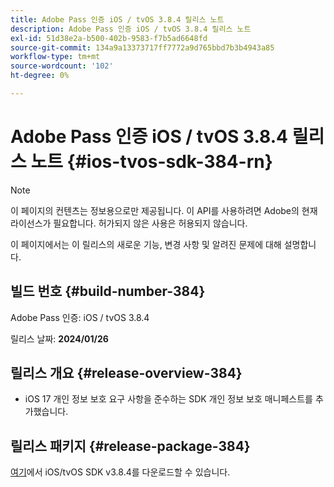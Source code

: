 ```yaml
---
title: Adobe Pass 인증 iOS / tvOS 3.8.4 릴리스 노트
description: Adobe Pass 인증 iOS / tvOS 3.8.4 릴리스 노트
exl-id: 51d38e2a-b500-402b-9583-f7b5ad6648fd
source-git-commit: 134a9a13373717ff7772a9d765bbd7b3b4943a85
workflow-type: tm+mt
source-wordcount: '102'
ht-degree: 0%

---
```


# Adobe Pass 인증 iOS / tvOS 3.8.4 릴리스 노트 {#ios-tvos-sdk-384-rn}

>[!NOTE]
>
>이 페이지의 컨텐츠는 정보용으로만 제공됩니다. 이 API를 사용하려면 Adobe의 현재 라이선스가 필요합니다. 허가되지 않은 사용은 허용되지 않습니다.

이 페이지에서는 이 릴리스의 새로운 기능, 변경 사항 및 알려진 문제에 대해 설명합니다.

## 빌드 번호 {#build-number-384}

Adobe Pass 인증: iOS / tvOS 3.8.4

릴리스 날짜: **2024/01/26**

## 릴리스 개요 {#release-overview-384}

* iOS 17 개인 정보 보호 요구 사항을 준수하는 SDK 개인 정보 보호 매니페스트를 추가했습니다.

## 릴리스 패키지 {#release-package-384}

[여기](https://tve.zendesk.com/hc/en-us/articles/204963209-iOS-tvOS-Native-AccessEnabler-Library)에서 iOS/tvOS SDK v3.8.4를 다운로드할 수 있습니다.
